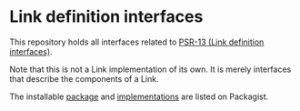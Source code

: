 Link definition interfaces
==============

This repository holds all interfaces related to [PSR-13 (Link definition interfaces)][psr-url].

Note that this is not a Link implementation of its own. It is merely interfaces that describe the components of a Link.

The installable [package][package-url] and [implementations][implementation-url] are listed on Packagist.

[psr-url]: https://www.php-fig.org/psr/psr-13/
[package-url]: https://packagist.org/packages/psr/link
[implementation-url]: https://packagist.org/providers/psr/link-implementation
